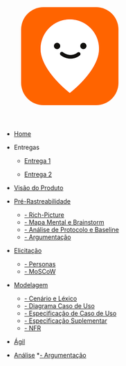 <a href="/" style="text-decoration: none;">
    <img alt="Logo-moovit" src="assets/logo.png" style="border-radius: 30%; padding: 40px">
</a>

* [Home]()

* Entregas
    * [Entrega 1](./Entregas/Entrega1.md)

    * [Entrega 2](./Entregas/Entrega2.md)

* [Visão do Produto](./VisaoProduto/visaoProduto.md)

* [Pré-Rastreabilidade](./PreRastrea/Pre-rastreabilidade.md) 
    * [- Rich-Picture](./PreRastrea/RichPicture.md)
    * [- Mapa Mental e Brainstorm](./PreRastrea/Mapa-Mental.md)
    * [- Análise de Protocolo e Baseline](./PreRastrea/Baseline.md)
    * [- Argumentação](./PreRastrea/Argumetacao.md)

* [Elicitação](./Elicitacao/Elicitacao.md)
    * [- Personas](./Elicitacao/Personas.md)
    * [- MoSCoW](./Elicitacao/MoSCow.md)


* [Modelagem](./Modelagem/modelagem.md)
    * [- Cenário e Léxico](./Modelagem/CenarioLex.md)
    * [- Diagrama Caso de Uso](./Modelagem/diagrcasouso.md)
    * [- Especificação de Caso de Uso](./Modelagem/especificacaocasouso.md)
    * [- Especificação Suplementar](./Modelagem/especificacaosup.md)
    * [- NFR](./Modelagem/NFR-Framework.md)

* [Ágil](./Agil/backlog.md)

* [Análise](./Analise/analise.md)
    *[- Argumentação](./Analise/argumentacao.md)
